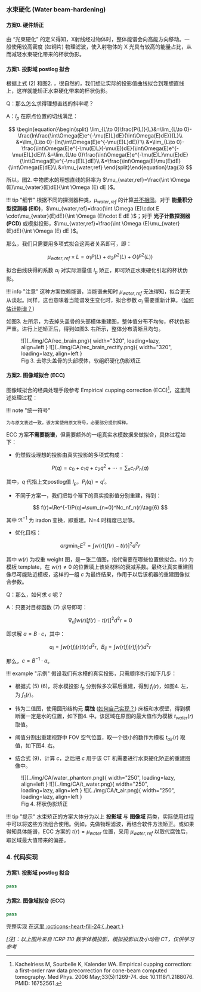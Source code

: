 ### 水束硬化 (Water beam-hardening)

#### 方案0. 硬件矫正

由 “光束硬化” 的定义得知，X射线经过物体时，整体能谱会向高能方向移动。一般使用较高密度 (如铜片) 物理滤波，使入射物体的 X 光具有较高的能量占比，从而减轻水束硬化带来的杯状伪影。


#### 方案1. 投影域 postlog 拟合

根据上式 (2) 和图2. ，很自然的，我们想让实际的投影值曲线拟合到理想直线上，这样就能矫正水束硬化带来的杯状伪影。

Q：那么怎么求得理想直线的斜率呢？

 A：$I_p$ 在原点位置的切线满足：


$$
\begin{equation}\begin{split}
\lim_{L\to 0}\frac{P(L)}{L}&=\lim_{L\to 0}-\frac{ln\frac{\int\Omega(E)e^{-\mu(E)L}dE}{\int\Omega(E)dE}}{L}\\
&=\lim_{L\to 0}-(ln{\int\Omega(E)e^{-\mu(E)L}dE})'\\
&=\lim_{L\to 0}-\frac{\int\Omega(E)e^{-\mu(E)L}(-\mu(E))dE}{\int\Omega(E)e^{-\mu(E)L}dE}\\
&=\lim_{L\to 0}\frac{\int\Omega(E)e^{-\mu(E)L}\mu(E)dE}{\int\Omega(E)e^{-\mu(E)L}dE}\\
&=\frac{\int\Omega(E)\mu(E)dE}{\int\Omega(E)dE}\\
&=\mu_{water,ref}
\end{split}\end{equation}\tag{3}
$$

所以，图2. 中物质水的理想直线的斜率为 $\mu_{water,ref}=\frac{\int \Omega (E)\mu_{water}(E)dE}{\int \Omega (E) dE }$。

!!! tip "细节"
    根据不同的探测器种类，$\mu_{water,ref}$ 的计算[并不相同](../附录.md#4-post-log)。对于 **能量积分型探测器 (EID)**，$\mu_{water,ref}=\frac{\int \Omega (E)\cdot E \cdot\mu_{water}(E)dE}{\int \Omega (E)\cdot E dE }$；对于 **光子计数探测器 (PCD)** 或模拟投影，$\mu_{water,ref}=\frac{\int \Omega (E)\mu_{water}(E)dE}{\int \Omega (E) dE }$。

那么，我们只需要用多项式拟合这两者关系即可，即：


$$
\mu_{water,ref}\times L = \alpha_1P(L) + \alpha_2P^2(L) + O(P^2(L))\tag{4}
$$


拟合曲线获得的系数 $\alpha_i$ 对实际测量值 $I_p$ 矫正，即可矫正水束硬化引起的杯状伪影。

!!! info "注意"
    这种方案依赖能谱，当能谱未知时 $\mu_{water,ref}$ 无法得知，拟合更无从谈起。同样，这也意味着当能谱发生变化时，拟合参数 $\alpha_i$ 需要重新计算。（[如何估计能谱？](../附录.md#5)）

如图3. 左所示，为去掉头盖骨的头部模体重建图，整体值分布不均匀，杯状伪影严重。进行上述矫正后，得到如图3. 右所示，整体分布清晰且均匀。

<figure markdown>
  ![](../img/CA/rec_brain.png){ width="320", loading=lazy, align=left }
  ![](../img/CA/rec_brain_rectify.png){ width="320", loading=lazy, align=left }
  <figcaption>Fig 3. 去除头盖骨的头部模体，软组织硬化伪影矫正</figcaption>
</figure>





#### 方案2. 图像域拟合 (ECC)

图像域拟合的经典处理手段参考 Empirical cupping correction (ECC)[^2]，这里简述处理过程：

[^2]: Kachelriess M, Sourbelle K, Kalender WA. Empirical cupping correction: a first-order raw data precorrection for cone-beam computed tomography. Med Phys. 2006 May;33(5):1269-74. doi: 10.1118/1.2188076. PMID: 16752561.

!!! note "统一符号"

    为与原文表述一致，该方案使用原文符号，必要部分提供解释。

ECC 方案**不需要能谱**，但需要额外的一组真实水模数据来做拟合，具体过程如下：

- 仍然假设理想的投影由真实投影的多项式构成：


$$
P(q)=c_0+c_1q+c_2q^2+\cdots=\sum_nc_nP_n(q)\tag{5}
$$

其中，$q$ 代指上文postlog值 $I_p$，$P_i(q)=q^i$。

- 不同于方案一，我们把每个幂下的真实投影值分别重建，得到：

$$
f(r)=\Re^{-1}P(q)=\sum_{n=0}^Nc_nf_n(r)\tag{6}
$$

其中 $\Re^{-1}$ 为 iradon 变换，即重建。N=4 时精度已足够。

- 优化目标：

$$
arg\min_{c} E^2=\int w(r)[f(r)-t(r)]^2d^2r\tag{7}
$$

其中 $w(r)$ 为权重 weight 图，是一张二值图，指代需要在哪些位置做拟合。$t(r)$ 为模板 template，在  $w(r)\neq0$ 的位置填上该处材料的衰减系数。最终让真实重建图像尽可能贴近模板，这样的一组 $c$ 为最终结果，作用于以后该机器的重建图像拟合参数。

Q：那么，如何求 $c$ 呢？

A：只要对目标函数 (7) 求导即可：


$$
\nabla_c\int w(r)[f(r)-t(r)]^2d^2r=0\tag{8}
$$


即求解 $a=B\cdot c$，其中：


$$
a_i=\int w(r)f_i(r)t(r)d^2r,\ \ B_{ij}=\int w(r)f_i(r)f_j(r)d^2r\tag{9}
$$


那么，$c=B^{-1}\cdot a$。

!!! example "示例"
    假设我们有水模的真实投影，只需顺序执行如下几步：

- 根据式 (5) (6)，将水模投影 $I_p$ 分别做多次幂后重建，得到 $f_i(r)$，如图4. 左，为 $f_1(r)$。

- 转为二值图，使用圆形结构元 **腐蚀** ([如何自己实现？](https://github.com/CandleHouse/IAAUExp/blob/master/morphology/utils.py#L73)) 床板和水模壁，得到横断面一定是水的位置，如下图4. 中。该区域在原图的最大值作为模板 $t_{water}(r)$ 取值。

- 阈值分割出重建视野中 FOV 空气位置，取一个很小的数作为模板 $t_{air}(r)$ 取值，如下图4. 右。

- 结合式 (9)，计算 $c$，之后把 $c$ 用于该 CT 机需要进行水束硬化矫正的重建图像中。

<figure markdown>
  ![](../img/CA/water_phantom.png){ width="250", loading=lazy, align=left }
  ![](../img/CA/t_water.png){ width="250", loading=lazy, align=left }
  ![](../img/CA/t_air.png){ width="250", loading=lazy, align=left }
  <figcaption>Fig 4. 杯状伪影矫正</figcaption>
</figure>





!!! tip "提示"
    水束矫正的方案大体分为以上 **投影域** 与 **图像域** 两类，实际使用过程中可以将这些方法组合使用。例如，先做物理滤波，再结合软件方法矫正。或如果得知具体能谱，ECC 方案的 $t(r)=\mu_{water}$ 位置，采用 $\mu_{water,ref}$ 以取代腐蚀后，取区域最大值带来的偏差。

### 4. 代码实现

#### 方案1. 投影域 postlog 拟合

```py linenums="1" title="杯状伪影矫正关键代码"
pass
```

#### 方案2. 图像域拟合 (ECC)

```py linenums="1" title="杯状伪影矫正关键代码"
pass
```

完整实现 [在这里 :octicons-heart-fill-24:{ .heart }](https://github.com/CandleHouse/ArtifactReduction/blob/master/TruncationArtifact/TruncArtifactCorrect.py)

*[注]：以上图片来自 ICRP 110 数字体模投影，模拟投影以及小动物 CT，仅供学习参考*